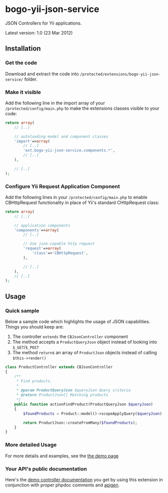bogo-yii-json-service
=====================

JSON Controllers for Yii applications.

Latest version: 1.0 (23 Mar 2012)

## Installation

### Get the code

Download and extract the code into `/protected/extensions/bogo-yii-json-service/` folder.

### Make it visible

Add the following line in the import array of your `/protected/config/main.php` to make the
extensions classes visible to your code:

```php
return array(
	// [..]

	// autoloading model and component classes
	'import'=>array(
		// [..]
		'ext.bogo-yii-json-service.components.*',
		// [..]
	),

	// [..]
);
```

### Configure Yii Request Application Component

Add the following lines in your `/protected/config/main.php` to enable CBHttpRequest functionality
in place of Yii's standard CHttpRequest class:

```php
return array(
	// [..]

	// application components
	'components'=>array(
		// [..]

		// Use json-capable http request
		'request'=>array(
			'class'=>'CBHttpRequest',
		),

		// [..]
	),
	// [..]
);
```

## Usage

### Quick sample

Below a sample code which highlights the usage of JSON capabilities. Things you should keep are:

1. The controller `extends` the `CBJsonController` component
2. The method accepts a `ProductQueryJson` object instead of looking into `$_GET`/`$_POST`
3. The method `return`s an array of `ProductJson` objects instead of calling `$this->render()`

```php
class ProductController extends CBJsonController
{
	/**
	 * Find products.
	 *
	 * @param ProductQueryJson $queryJson Query criteria
	 * @return ProductJson[] Matching products
	 */
	public function actionFindProduct(ProductQueryJson $queryJson)
	{
		$foundProducts = Product::model()->scopeApplyQuery($queryJson)->findAll();

		return ProductJson::createFromMany($foundProducts);
	}
}
```

### More detailed Usage

For more details and examples, see the [the demo page](demo/)

### Your API's public documentation

Here's the [demo controller documentation](http://htmlpreview.github.io/?https://raw.github.com/drcypher/bogo-yii-json-service/master/demo/docs/class-ProductController.html)
you get by using this extension in conjunction with proper phpdoc comments and [apigen](http://apigen.org/).